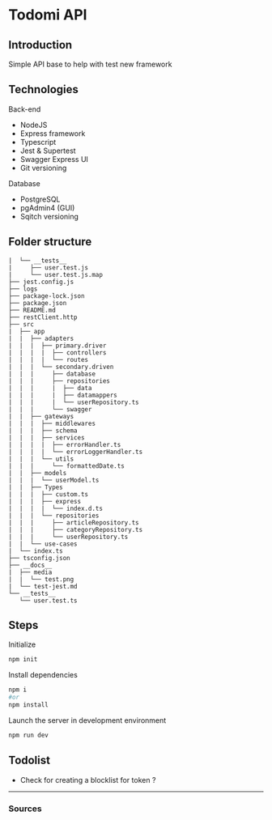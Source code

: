 # Todomi API

## Introduction

Simple API base to help with test new framework

## Technologies

Back-end

- NodeJS
- Express framework
- Typescript
- Jest & Supertest
- Swagger Express UI
- Git versioning

Database

- PostgreSQL
- pgAdmin4 (GUI)
- Sqitch versioning

## Folder structure

```
|  └── __tests__
|     ├── user.test.js
|     └── user.test.js.map
├── jest.config.js
├── logs
├── package-lock.json
├── package.json
├── README.md
├── restClient.http
├── src
|  ├── app
|  |  ├── adapters
|  |  |  ├── primary.driver
|  |  |  |  ├── controllers
|  |  |  |  └── routes
|  |  |  └── secondary.driven
|  |  |     ├── database
|  |  |     ├── repositories
|  |  |     |  ├── data
|  |  |     |  ├── datamappers
|  |  |     |  └── userRepository.ts
|  |  |     └── swagger
|  |  ├── gateways
|  |  |  ├── middlewares
|  |  |  ├── schema
|  |  |  ├── services
|  |  |  |  ├── errorHandler.ts
|  |  |  |  └── errorLoggerHandler.ts
|  |  |  └── utils
|  |  |     └── formattedDate.ts
|  |  ├── models
|  |  |  └── userModel.ts
|  |  ├── Types
|  |  |  ├── custom.ts
|  |  |  ├── express
|  |  |  |  └── index.d.ts
|  |  |  └── repositories
|  |  |     ├── articleRepository.ts
|  |  |     ├── categoryRepository.ts
|  |  |     └── userRepository.ts
|  |  └── use-cases
|  └── index.ts
├── tsconfig.json
├── __docs__
|  ├── media
|  |  └── test.png
|  └── test-jest.md
└── __tests__
   └── user.test.ts
```

## Steps

Initialize

```sh
npm init
```

Install dependencies

```sh
npm i
#or
npm install
```

Launch the server in development environment

```sh
npm run dev
```

## Todolist

- Check for creating a blocklist for token ?

---

### Sources
